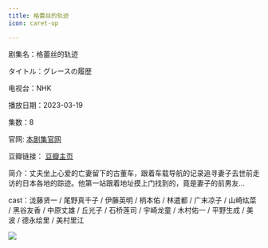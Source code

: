 ```yaml
---
title: 格蕾丝的轨迹
icon: caret-up

---
```


剧集名：格蕾丝的轨迹

タイトル：グレースの履歴

电视台：NHK

播放日期：2023-03-19

集数：8

官网: [本剧集官网](https://www.nhk.jp/p/ts/88ZGN5PJ1Q/)

豆瓣链接： [豆瓣主页](https://movie.douban.com/subject/36081071/)


简介：丈夫坐上心爱的亡妻留下的古董车，跟着车载导航的记录追寻妻子去世前走访的日本各地的踪迹。他第一站跟着地址摸上门找到的，竟是妻子的前男友...

cast：泷藤贤一 / 尾野真千子 / 伊藤英明 / 柄本佑 / 林遣都 / 广末凉子 / 山崎纮菜 / 黑谷友香 / 中原丈雄 / 丘光子 / 石桥莲司 / 宇崎龙童 / 木村佑一 / 平野生成 / 美波 / 德永绘里 / 美村里江

![](https://listpic.tsgsanjiao.com/2023/2023gls.jpg)